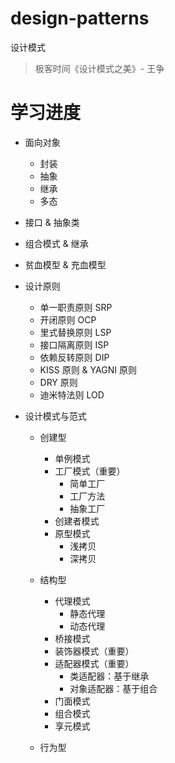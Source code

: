 # design-patterns
设计模式

> 极客时间《设计模式之美》- 王争

# 学习进度
* 面向对象
  * 封装
  * 抽象
  * 继承
  * 多态
  
* 接口 & 抽象类

* 组合模式 & 继承

* 贫血模型 & 充血模型

* 设计原则
  * 单一职责原则 SRP 
  * 开闭原则 OCP
  * 里式替换原则 LSP
  * 接口隔离原则 ISP
  * 依赖反转原则 DIP
  * KISS 原则 & YAGNI 原则
  * DRY 原则
  * 迪米特法则 LOD

* 设计模式与范式

  * 创建型

    * 单例模式
    * 工厂模式（重要）
      * 简单工厂
      * 工厂方法
      * 抽象工厂
    * 创建者模式
    * 原型模式
      * 浅拷贝
      * 深拷贝

  * 结构型

    * 代理模式
      * 静态代理
      * 动态代理
    * 桥接模式
    * 装饰器模式（重要）
    * 适配器模式（重要）
      * 类适配器：基于继承
      * 对象适配器：基于组合
    * 门面模式
    * 组合模式
    * 享元模式

  * 行为型

    

    

